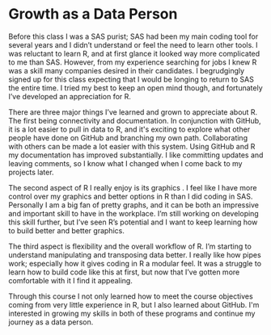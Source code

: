 # Growth as a Data Person

Before this class I was a SAS purist; SAS had been my main coding tool for several years and I didn’t understand or feel the need to learn other tools. 
I was reluctant to learn R, and at first glance it looked way more complicated to me than SAS. 
However, from my experience searching for jobs I knew R was a skill many companies desired in their candidates. 
I begrudgingly signed up for this class expecting that I would be longing to return to SAS the entire time. I tried my best to keep an open mind though, 
and fortunately I’ve developed an appreciation for R. 

There are three major things I’ve learned and grown to appreciate about R. The first being connectivity and documentation. 
In conjunction with GitHub, it is a lot easier to pull in data to R, and it's exciting to explore what other people have done on GitHub 
and branching my own path. Collaborating with others can be made a lot easier with this system. Using GitHub and R my documentation has 
improved substantially. I like committing updates and leaving comments, so I know what I changed when I come back to my projects later.
	
 The second aspect of R I really enjoy is its graphics . I feel like I have more control over my graphics and better options in R than I 
 did coding in SAS. Personally I am a big fan of pretty graphs, and it can be both an impressive and important skill to have in the workplace. 
 I’m still working on developing this skill further, but I’ve seen R’s potential and I want to keep learning how to build better and better graphics.

The third aspect is flexibility and the overall workflow of R. I’m starting to understand manipulating and transposing data better. 
I really like how pipes work; especially how it gives coding in R a modular feel. It was a struggle to learn how to build code like this at first, 
but now that I’ve gotten more comfortable with it I find it appealing. 

Through this course I not only learned how to meet the course objectives coming from very little experience in R, but I also learned about GitHub. I'm interested in growing my skills in both of these programs and continue my journey as a data person.
